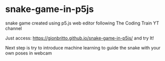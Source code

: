 # snake-game-in-p5js

snake game created using p5.js web editor following The Coding Train YT channel

Just access: https://gionbritto.github.io/snake-game-in-p5js/ and try It!

Next step is try to introduce machine learning to guide the snake with your own poses in webcam
